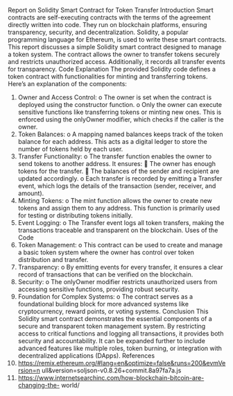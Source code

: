 Report on Solidity Smart Contract for Token Transfer
Introduction
Smart contracts are self-executing contracts with the terms of the agreement
directly written into code. They run on blockchain platforms, ensuring transparency,
security, and decentralization. Solidity, a popular programming language for
Ethereum, is used to write these smart contracts.
This report discusses a simple Solidity smart contract designed to manage a token
system. The contract allows the owner to transfer tokens securely and restricts
unauthorized access. Additionally, it records all transfer events for transparency.
Code Explanation
The provided Solidity code defines a token contract with functionalities for minting
and transferring tokens. Here’s an explanation of the components:
1. Owner and Access Control:
o The owner is set when the contract is deployed using the constructor
function.
o Only the owner can execute sensitive functions like transferring tokens
or minting new ones. This is enforced using the onlyOwner modifier,
which checks if the caller is the owner.
2. Token Balances:
o A mapping named balances keeps track of the token balance for each
address. This acts as a digital ledger to store the number of tokens held
by each user.
3. Transfer Functionality:
o The transfer function enables the owner to send tokens to another
address. It ensures:
 The owner has enough tokens for the transfer.
 The balances of the sender and recipient are updated accordingly.
o Each transfer is recorded by emitting a Transfer event, which logs the
details of the transaction (sender, receiver, and amount).
4. Minting Tokens:
o The mint function allows the owner to create new tokens and assign
them to any address. This function is primarily used for testing or
distributing tokens initially.
5. Event Logging:
o The Transfer event logs all token transfers, making the transactions
traceable and transparent on the blockchain.
Uses of the Code
1. Token Management:
o This contract can be used to create and manage a basic token system
where the owner has control over token distribution and transfer.
2. Transparency:
o By emitting events for every transfer, it ensures a clear record of
transactions that can be verified on the blockchain.
3. Security:
o The onlyOwner modifier restricts unauthorized users from accessing
sensitive functions, providing robust security.
4. Foundation for Complex Systems:
o The contract serves as a foundational building block for more advanced
systems like cryptocurrency, reward points, or voting systems.
Conclusion
This Solidity smart contract demonstrates the essential components of a secure and
transparent token management system. By restricting access to critical functions
and logging all transactions, it provides both security and accountability. It can be
expanded further to include advanced features like multiple roles, token burning, or
integration with decentralized applications (DApps).
References
1. https://remix.ethereum.org/#lang=en&optimize=false&runs=200&evmVersion=n
ull&version=soljson-v0.8.26+commit.8a97fa7a.js
2. https://www.internetsearchinc.com/how-blockchain-bitcoin-are-changing-the-
world/
